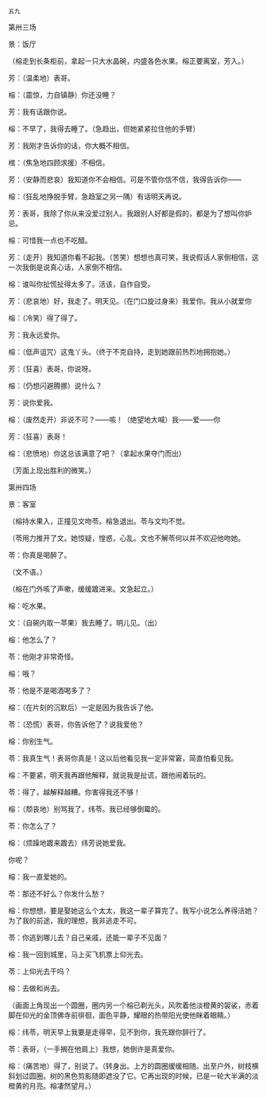     五九 

   第卅三场

   景：饭厅

   （榕走到长条柜前，拿起一只大水晶碗，内盛各色水果。榕正要离室，芳入。）

   芳：（温柔地）表哥。

   榕：（震惊，力自镇静）你还没睡？

   芳：我有话跟你说。

   榕：不早了，我得去睡了。（急趋出，但她紧紧拉住他的手臂）

   芳：我刚才告诉你的话，你大概不相信。

   棺：（焦急地四顾求援）不相信。

   芳：（安静而悲哀）我知道你不会相信。可是不管你信不信，我得告诉你——

   榕：（狂乱地挣脱手臂，急趋室之另一隅）有话明天再说。

   芳：表哥，我除了你从来没爱过别人。我跟别人好都是假的，都是为了想叫你妒忌。

   榕：可惜我一点也不吃醋。

   芳：（走开）我知道你看不起我。（苦笑）想想也真可笑，我说假话人家倒相信，这一次我倒是说真心话，人家倒不相信。

   榕：谁叫你扯慌扯得太多了。活该，自作自受。

   芳：（悲哀地）好，我走了。明天见。（在门口旋过身来）我爱你。我从小就爱你

   榕：（冷笑）得了得了。

   芳：我永远爱你。

   榕：（低声诅咒）这鬼丫头。（终于不克自持，走到她跟前热烈地拥抱她。）

   芳：（狂喜）表哥，你说呀。

   榕：（仍想闪避腾挪）说什么？

   芳：说你爱我。

   榕：（废然走开）非说不可？——咳！（绝望地大喊）我——爱——你

   芳：（狂喜）表哥！

   榕：（悲愤地）你这总该满意了吧？（拿起水果夺门而出）

   （芳面上现出胜利的微笑。）

   第卅四场

   景：客室

   （榕持水果入，正撞见文吻苓。榕急退出。苓与文均不觉。

   （苓用力推开了文。她惊疑，惶惑，心乱。文也不解苓何以并不欢迎他吻她。

   苓：你真是喝醉了。

   （文不语。）

   （榕在门外咳了声嗽，缓缓踱进来。文急起立。）

   榕：吃水果。

   文：（自碗内取一苹果）我去睡了。明儿见。（出）

   榕：他怎么了？

   苓：他刚才非常奇怪。

   榕：哦？

   苓：他是不是喝酒喝多了？

   榕：（在片刻的沉默后）一定是因为我告诉了他。

   苓：（恐慌）表哥，你告诉他了？说我爱他？

   榕：你别生气。

   苓：我真生气！表哥你真是！这以后他看见我一定非常窘，简直怕看见我。

   榕：不要紧，明天我再跟他解释，就说我是扯谎，跟他闹着玩的。

   苓：得了，越解释越糟。你害得我还不够！

   榕：（颓丧地）别骂我了，纬苓。我已经够倒霉的。

   苓：你怎么了？

   榕：（烦躁地踱来踱去）纬芳说她爱我。

   你呢？

   榕：我一直爱她的。

   苓：那还不好么？你发什么愁？

   榕：你想想，要是娶她这么个太太，我这一辈子算完了。我写小说怎么养得活她？为了我的前途，我的理想，我非逃走不可。

   苓：你逃到哪儿去？自己亲戚，还能一辈子不见面？

   榕：我一回到城里，马上买飞机票上仰光去。

   苓：上仰光去干吗？

   榕：去做和尚去。

   （画面上角现出一个圆圈，圈内另一个榕已剃光头，风吹着他淡橙黄的袈裟，赤着脚在仰光的金顶佛寺前徘徊，面色平静，耀眼的热带阳光使他眯着眼睛。）

   榕：纬苓，明天早上我要是走得早，见不到你，我先跟你辞行了。

   苓：表哥，（一手搁在他肩上）我想，她倒许是真爱你。

   榕：（痛苦地）得了，别说了。（转身出。上方的圆圈缓缓相随。出至户外，树枝横斜划过圆圈。树的黑色剪影随即遮没了它。它再出现的时候，已是一轮大半满的淡橙黄的月亮。榕凄然望月。）

